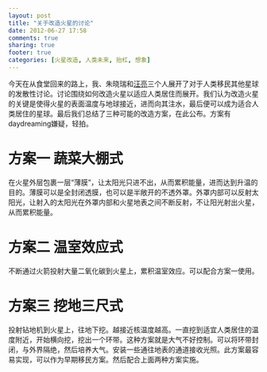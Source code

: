 ```yaml
---
layout: post
title: "关于改造火星的讨论"
date: 2012-06-27 17:58
comments: true
sharing: true
footer: true
categories: [火星改造, 人类未来, 抬杠, 想象]
---
```


今天在从食堂回来的路上，我、朱晓瑞和[汪亮](http://moon.nju.edu.cn/~LiangWang)三个人展开了对于人类移民其他星球的发散性讨论。讨论围绕如何改造火星以适应人类居住而展开。我们认为改造火星的关键是使得火星的表面温度与地球接近，进而向其注水，最后便可以成为适合人类居住的星球。最后我们总结了三种可能的改造方案，在此公布。方案有daydreaming嫌疑，轻拍。

<!-- more -->

# 方案一 蔬菜大棚式

在火星外层包裹一层“薄膜”，让太阳光只进不出，从而累积能量，进而达到升温的目的。薄膜可以是全封闭透膜，也可以是半敞开的不透外罩。外罩内部可以反射太阳光，让射入的太阳光在外罩内部和火星地表之间不断反射，不让阳光射出火星，从而累积能量。

# 方案二 温室效应式

不断通过火箭投射大量二氧化碳到火星上，累积温室效应。可以配合方案一使用。

# 方案三 挖地三尺式

投射钻地机到火星上，往地下挖。越接近核温度越高。一直挖到适宜人类居住的温度附近，开始横向挖，挖出一个环带。这种方案就是大气不好控制。可以将环带封闭，与外界隔绝，然后培养大气。安装一些通往地表的通道接收光照。此方案最容易实现，可以作为早期移民方案。然后配合上面两种方案实施。

